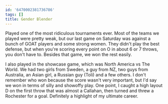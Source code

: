 ```yaml
---
id: '6470002381736786'
tags: []
title: Gender Blender
---
```


Played one of the most ridiculous tournaments ever. Most of the teams we played were pretty weak, but our last game on Saturday was against a bunch of GOAT players and some strong women. They didn't play the best defense, but when you're scoring every point on O in about 6 or 7 throws, you don't have to. Besides that game, we won the rest easily. 

I also played in the showcase game, which was North America vs The World. We had two girls from Sweden, a guy from NZ, two guys from Australia, an Asian girl, a Russian guy (Toli) and a few others. I don't remember who won because the score wasn't very important, but I'd say we won in terms of silly and showoffy play. One point, I caught a high layout D on the first throw that was almost a Callahan, then turned and threw a Rochester for a goal. Definitely a highlight of my ultimate career.
